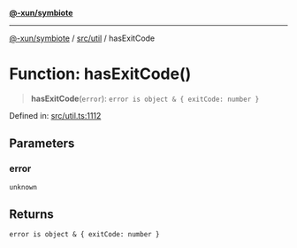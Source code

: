 [**@-xun/symbiote**](../../../README.md)

***

[@-xun/symbiote](../../../README.md) / [src/util](../README.md) / hasExitCode

# Function: hasExitCode()

> **hasExitCode**(`error`): `error is object & { exitCode: number }`

Defined in: [src/util.ts:1112](https://github.com/Xunnamius/symbiote/blob/684c98756883770dff30034f576ce171f943b9a2/src/util.ts#L1112)

## Parameters

### error

`unknown`

## Returns

`error is object & { exitCode: number }`
